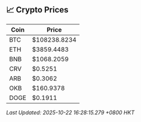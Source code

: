 ## 📈 Crypto Prices

| Coin | Price |
| ---- | ----- |
| BTC | $108238.8234 |
| ETH | $3859.4483 |
| BNB | $1068.2059 |
| CRV | $0.5251 |
| ARB | $0.3062 |
| OKB | $160.9378 |
| DOGE | $0.1911 |

_Last Updated: 2025-10-22 16:28:15.279 +0800 HKT_